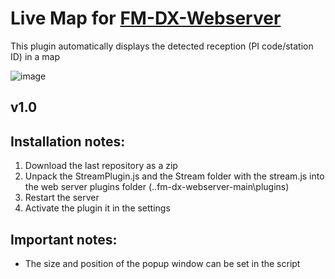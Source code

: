# Live Map for [FM-DX-Webserver](https://github.com/NoobishSVK/fm-dx-webserver)

This plugin automatically displays the detected reception (PI code/station ID) in a map

![image](https://github.com/user-attachments/assets/876197ef-ecd9-4a0e-b62f-78003305c25a)


## v1.0

## Installation notes:

1. 	Download the last repository as a zip
2.	Unpack the StreamPlugin.js and the Stream folder with the stream.js into the web server plugins folder (..fm-dx-webserver-main\plugins)
3. 	Restart the server
4. 	Activate the plugin it in the settings

## Important notes: 

- The size and position of the popup window can be set in the script




